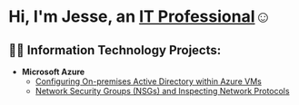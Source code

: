 <h1>Hi, I'm Jesse, an <a href="https://www.linkedin.com/in/jesse-kirk-215919345/">IT Professional</a>☺</h1>

<h2>👨‍💻 Information Technology Projects:</h2>

- <b>Microsoft Azure</b>
  - [Configuring On-premises Active Directory within Azure VMs](https://github.com/JesseKirk00/configure-ad)
  - [Network Security Groups (NSGs) and Inspecting Network Protocols](https://github.com/JesseKirk00/azure-network-protocols)
